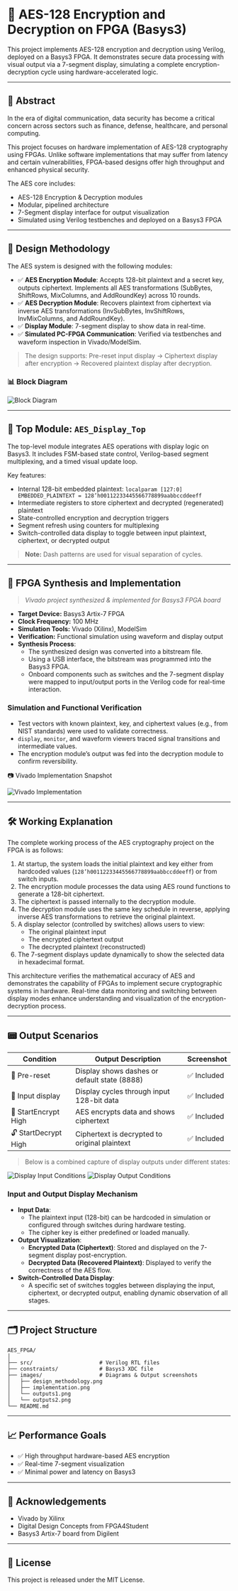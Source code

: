 # 🔐 AES-128 Encryption and Decryption on FPGA (Basys3)

This project implements AES-128 encryption and decryption using Verilog, deployed on a Basys3 FPGA. It demonstrates secure data processing with visual output via a 7-segment display, simulating a complete encryption-decryption cycle using hardware-accelerated logic.

---

## 📌 Abstract

In the era of digital communication, data security has become a critical concern across sectors such as finance, defense, healthcare, and personal computing.

This project focuses on hardware implementation of AES-128 cryptography using FPGAs. Unlike software implementations that may suffer from latency and certain vulnerabilities, FPGA-based designs offer high throughput and enhanced physical security.

The AES core includes:

- AES-128 Encryption & Decryption modules
- Modular, pipelined architecture
- 7-Segment display interface for output visualization
- Simulated using Verilog testbenches and deployed on a Basys3 FPGA

---

## 🧠 Design Methodology

The AES system is designed with the following modules:

- ✅ **AES Encryption Module**: Accepts 128-bit plaintext and a secret key, outputs ciphertext. Implements all AES transformations (SubBytes, ShiftRows, MixColumns, and AddRoundKey) across 10 rounds.
- ✅ **AES Decryption Module**: Recovers plaintext from ciphertext via inverse AES transformations (InvSubBytes, InvShiftRows, InvMixColumns, and AddRoundKey).
- ✅ **Display Module**: 7-segment display to show data in real-time.
- ✅ **Simulated PC-FPGA Communication**: Verified via testbenches and waveform inspection in Vivado/ModelSim.

> The design supports: Pre-reset input display → Ciphertext display after encryption → Recovered plaintext display after decryption.

### 📊 Block Diagram

![Block Diagram](./images/methodology_flow.png)

---

## 🧾 Top Module: `AES_Display_Top`

The top-level module integrates AES operations with display logic on Basys3. It includes FSM-based state control, Verilog-based segment multiplexing, and a timed visual update loop.

Key features:
- Internal 128-bit embedded plaintext: `localparam [127:0] EMBEDDED_PLAINTEXT = 128’h00112233445566778899aabbccddeeff`
- Intermediate registers to store ciphertext and decrypted (regenerated) plaintext
- State-controlled encryption and decryption triggers
- Segment refresh using counters for multiplexing
- Switch-controlled data display to toggle between input plaintext, ciphertext, or decrypted output

> **Note:** Dash patterns are used for visual separation of cycles.

---

## 🔧 FPGA Synthesis and Implementation

> *Vivado project synthesized & implemented for Basys3 FPGA board*

- **Target Device:** Basys3 Artix-7 FPGA
- **Clock Frequency:** 100 MHz
- **Simulation Tools:** Vivado (Xilinx), ModelSim
- **Verification:** Functional simulation using waveform and display output
- **Synthesis Process**:
  - The synthesized design was converted into a bitstream file.
  - Using a USB interface, the bitstream was programmed into the Basys3 FPGA.
  - Onboard components such as switches and the 7-segment display were mapped to input/output ports in the Verilog code for real-time interaction.

### Simulation and Functional Verification
- Test vectors with known plaintext, key, and ciphertext values (e.g., from NIST standards) were used to validate correctness.
- `display`, `monitor`, and waveform viewers traced signal transitions and intermediate values.
- The encryption module’s output was fed into the decryption module to confirm reversibility.

📷 Vivado Implementation Snapshot

![Vivado Implementation](./images/implementation.png)

---

## 🛠️ Working Explanation

The complete working process of the AES cryptography project on the FPGA is as follows:
1. At startup, the system loads the initial plaintext and key either from hardcoded values (`128’h00112233445566778899aabbccddeeff`) or from switch inputs.
2. The encryption module processes the data using AES round functions to generate a 128-bit ciphertext.
3. The ciphertext is passed internally to the decryption module.
4. The decryption module uses the same key schedule in reverse, applying inverse AES transformations to retrieve the original plaintext.
5. A display selector (controlled by switches) allows users to view:
   - The original plaintext input
   - The encrypted ciphertext output
   - The decrypted plaintext (reconstructed)
6. The 7-segment displays update dynamically to show the selected data in hexadecimal format.

This architecture verifies the mathematical accuracy of AES and demonstrates the capability of FPGAs to implement secure cryptographic systems in hardware. Real-time data monitoring and switching between display modes enhance understanding and visualization of the encryption-decryption process.

---

## 📟 Output Scenarios

| Condition               | Output Description                           | Screenshot |
|------------------------|-----------------------------------------------|------------|
| 🔁 Pre-reset           | Display shows dashes or default state (8888)  | ✅ Included |
| 🔁 Input display       | Display cycles through input 128-bit data     | ✅ Included |
| 🔐 StartEncrypt High   | AES encrypts data and shows ciphertext        | ✅ Included |
| 🔓 StartDecrypt High   | Ciphertext is decrypted to original plaintext | ✅ Included |

> Below is a combined capture of display outputs under different states:

![Display Input Conditions](./images/outputs1.png)
![Display Output Conditions](./images/outputs2.png)

### Input and Output Display Mechanism
- **Input Data**:
  - The plaintext input (128-bit) can be hardcoded in simulation or configured through switches during hardware testing.
  - The cipher key is either predefined or loaded manually.
- **Output Visualization**:
  - **Encrypted Data (Ciphertext)**: Stored and displayed on the 7-segment display post-encryption.
  - **Decrypted Data (Recovered Plaintext)**: Displayed to verify the correctness of the AES flow.
- **Switch-Controlled Data Display**:
  - A specific set of switches toggles between displaying the input, ciphertext, or decrypted output, enabling dynamic observation of all stages.

---

## 🗂️ Project Structure

```
AES_FPGA/
│
├── src/                     # Verilog RTL files
├── constraints/             # Basys3 XDC file
├── images/                  # Diagrams & Output screenshots
│   ├── design_methodology.png
│   ├── implementation.png
│   └── outputs1.png
│   └── outputs2.png
└── README.md
```

---

## 📈 Performance Goals

- ✅ High throughput hardware-based AES encryption
- ✅ Real-time 7-segment visualization
- ✅ Minimal power and latency on Basys3

---

## 🤝 Acknowledgements

- Vivado by Xilinx
- Digital Design Concepts from FPGA4Student
- Basys3 Artix-7 board from Digilent

---

## 📌 License

This project is released under the MIT License.
